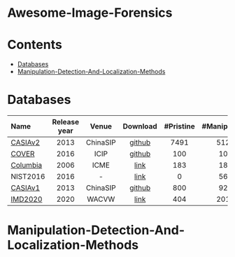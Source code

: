 # Awesome-Image-Forensics

# Contents
- [Databases](#databases)
- [Manipulation-Detection-And-Localization-Methods](#Manipulation-Detection-And-Localization-Methods)

# Databases
|  Name   | Release year | Venue | Download | #Pristine | #Manipulated | #Copy-move | #Splicing | #Inpainting  | 
|:--------|:--------:|:--------:|:--------:|:--------:|:--------:|:--------:|:--------:|:--------:|
|[CASIAv2](https://ieeexplore.ieee.org/abstract/document/6625374)|2013|ChinaSIP|[github](https://github.com/namtpham/casia2groundtruth)|7491|5123|3295|1828|0|
|[COVER](https://ieeexplore.ieee.org/abstract/document/7532339)|2016|ICIP|[github](https://github.com/wenbihan/coverage)|100|100|100|0|0|
|[Columbia](https://ieeexplore.ieee.org/abstract/document/4036658)|2006|ICME|[link](https://www.ee.columbia.edu/ln/dvmm/downloads/authsplcuncmp/)|183|180|0|180|0|
|NIST2016|2016|-|[link](https://www.nist.gov/itl/iad/mig/open-media-forensics-challenge)|0|564|68|288|208|
|[CASIAv1](https://ieeexplore.ieee.org/document/6625374)|2013|ChinaSIP|[github](https://github.com/namtpham/casia1groundtruth)|800|920|459|461|0|
|[IMD2020](https://openaccess.thecvf.com/content_WACVW_2020/html/w4/Novozamsky_IMD2020_A_Large-Scale_Annotated_Dataset_Tailored_for_Detecting_Manipulated_Images_WACVW_2020_paper.html)|2020|WACVW|[link](http://staff.utia.cas.cz/novozada/db/)|404|2010|-|-|-|
# Manipulation-Detection-And-Localization-Methods
